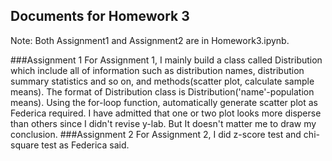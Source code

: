 ## Documents for Homework 3 
Note: Both Assignment1 and Assignment2 are in Homework3.ipynb.

###Assignment 1 
For Assignment 1, I mainly build a class called Distribution which include all of information such as distribution names, distribution summary statistics and so on, and methods(scatter plot, calculate sample means). The format of Distribution class is Distribution('name'-population means). Using the for-loop function, automatically generate scatter plot as Federica required. I have admitted that one or two plot looks more disperse than others since I didn't revise y-lab. But It doesn't matter me to draw my conclusion. 
###Assignment 2
For Assignment 2, I did z-score test and chi-square test as Federica said.